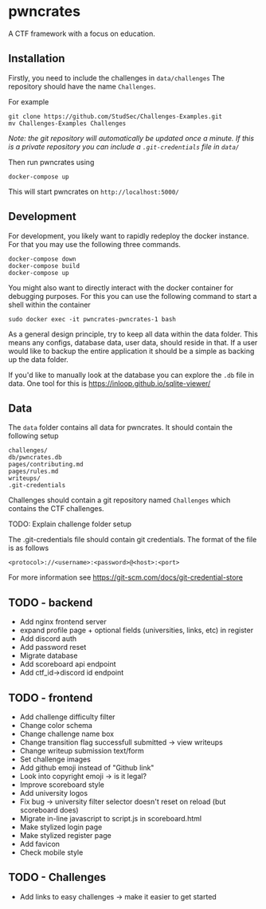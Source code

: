 # pwncrates
A CTF framework with a focus on education.


## Installation
Firstly, you need to include the challenges in `data/challenges`
The repository should have the name `Challenges`.

For example
```commandline
git clone https://github.com/StudSec/Challenges-Examples.git 
mv Challenges-Examples Challenges
```

*Note: the git repository will automatically be updated
once a minute. If this is a private repository you can include
a `.git-credentials` file in `data/`*

Then run pwncrates using
```commandline
docker-compose up
```
This will start pwncrates on `http://localhost:5000/`

## Development
For development, you likely want to rapidly redeploy the docker
instance. For that you may use the following three commands.
```commandline
docker-compose down
docker-compose build
docker-compose up
```

You might also want to directly interact with the docker container for
debugging purposes. For this you can use the following command to start a
shell within the container
```commandline
sudo docker exec -it pwncrates-pwncrates-1 bash
```

As a general design principle, try to keep all data within the data folder.
This means any configs, database data, user data, should reside in that. If 
a user would like to backup the entire application it should be a simple as
backing up the data folder.

If you'd like to manually look at the database you can explore the `.db` file
in data. One tool for this is https://inloop.github.io/sqlite-viewer/

## Data
The `data` folder contains all data for pwncrates. It should contain the
following setup
```commandline
challenges/
db/pwncrates.db
pages/contributing.md
pages/rules.md
writeups/
.git-credentials
```

Challenges should contain a git repository named `Challenges` which contains
the CTF challenges. 

TODO: Explain challenge folder setup

The .git-credentials file should contain git credentials. The format of
the file is as follows
```commandline
<protocol>://<username>:<password>@<host>:<port>
```
For more information see
https://git-scm.com/docs/git-credential-store

## TODO - backend
- Add nginx frontend server
- expand profile page + optional fields (universities, links, etc) in register
- Add discord auth
- Add password reset
- Migrate database
- Add scoreboard api endpoint
- Add ctf_id->discord id endpoint

## TODO - frontend
- Add challenge difficulty filter
- Change color schema
- Change challenge name box
- Change transition flag successfull submitted -> view writeups
- Change writeup submission text/form
- Set challenge images
- Add github emoji instead of "Github link"
- Look into copyright emoji -> is it legal?
- Improve scoreboard style
- Add university logos
- Fix bug -> university filter selector doesn't reset on reload (but scoreboard does)
- Migrate in-line javascript to script.js in scoreboard.html
- Make stylized login page
- Make stylized register page
- Add favicon
- Check mobile style

## TODO - Challenges
- Add links to easy challenges -> make it easier to get started
